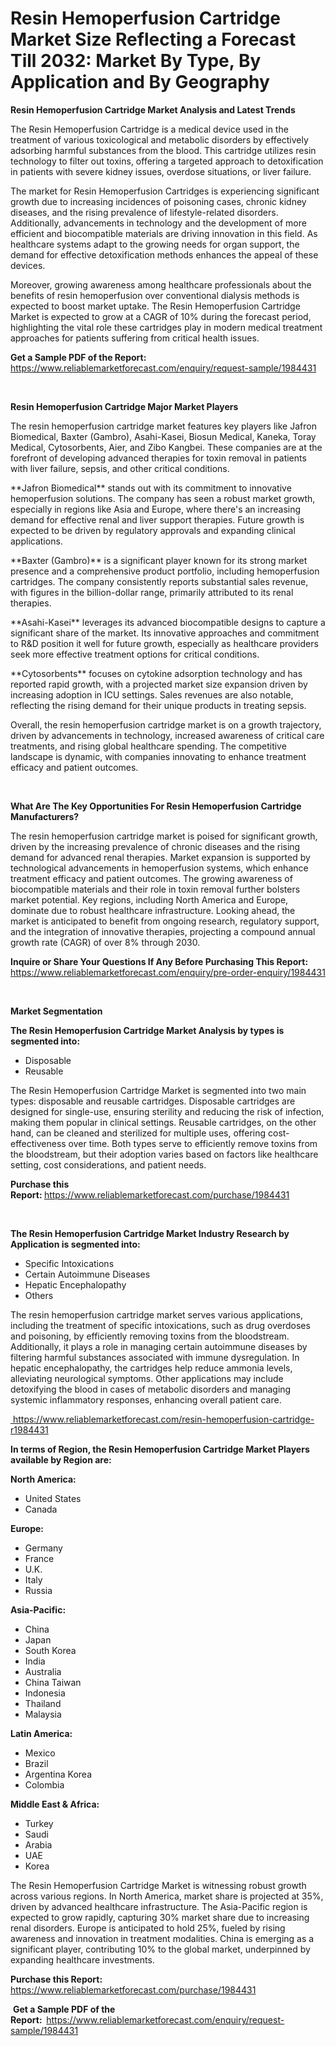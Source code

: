 <p><h1>Resin Hemoperfusion Cartridge Market Size Reflecting a Forecast Till 2032: Market By Type, By Application and By Geography</h1></p><p><strong>Resin Hemoperfusion Cartridge Market Analysis and Latest Trends</strong></p>
<p><p>The Resin Hemoperfusion Cartridge is a medical device used in the treatment of various toxicological and metabolic disorders by effectively adsorbing harmful substances from the blood. This cartridge utilizes resin technology to filter out toxins, offering a targeted approach to detoxification in patients with severe kidney issues, overdose situations, or liver failure. </p><p>The market for Resin Hemoperfusion Cartridges is experiencing significant growth due to increasing incidences of poisoning cases, chronic kidney diseases, and the rising prevalence of lifestyle-related disorders. Additionally, advancements in technology and the development of more efficient and biocompatible materials are driving innovation in this field. As healthcare systems adapt to the growing needs for organ support, the demand for effective detoxification methods enhances the appeal of these devices.</p><p>Moreover, growing awareness among healthcare professionals about the benefits of resin hemoperfusion over conventional dialysis methods is expected to boost market uptake. The Resin Hemoperfusion Cartridge Market is expected to grow at a CAGR of 10% during the forecast period, highlighting the vital role these cartridges play in modern medical treatment approaches for patients suffering from critical health issues.</p></p>
<p><strong>Get a Sample PDF of the Report:&nbsp;</strong> <a href="https://www.reliablemarketforecast.com/enquiry/request-sample/1984431?utm_campaign=2334&utm_medium=2&utm_source=Github&utm_content=ia&utm_term=16042025&utm_id=resin-hemoperfusion-cartridge">https://www.reliablemarketforecast.com/enquiry/request-sample/1984431</a></p>
<p>&nbsp;</p>
<p><strong>Resin Hemoperfusion Cartridge Major Market Players</strong></p>
<p><p>The resin hemoperfusion cartridge market features key players like Jafron Biomedical, Baxter (Gambro), Asahi-Kasei, Biosun Medical, Kaneka, Toray Medical, Cytosorbents, Aier, and Zibo Kangbei. These companies are at the forefront of developing advanced therapies for toxin removal in patients with liver failure, sepsis, and other critical conditions.</p><p>**Jafron Biomedical** stands out with its commitment to innovative hemoperfusion solutions. The company has seen a robust market growth, especially in regions like Asia and Europe, where there's an increasing demand for effective renal and liver support therapies. Future growth is expected to be driven by regulatory approvals and expanding clinical applications.</p><p>**Baxter (Gambro)** is a significant player known for its strong market presence and a comprehensive product portfolio, including hemoperfusion cartridges. The company consistently reports substantial sales revenue, with figures in the billion-dollar range, primarily attributed to its renal therapies.</p><p>**Asahi-Kasei** leverages its advanced biocompatible designs to capture a significant share of the market. Its innovative approaches and commitment to R&D position it well for future growth, especially as healthcare providers seek more effective treatment options for critical conditions.</p><p>**Cytosorbents** focuses on cytokine adsorption technology and has reported rapid growth, with a projected market size expansion driven by increasing adoption in ICU settings. Sales revenues are also notable, reflecting the rising demand for their unique products in treating sepsis.</p><p>Overall, the resin hemoperfusion cartridge market is on a growth trajectory, driven by advancements in technology, increased awareness of critical care treatments, and rising global healthcare spending. The competitive landscape is dynamic, with companies innovating to enhance treatment efficacy and patient outcomes.</p></p>
<p>&nbsp;</p>
<p><strong>What Are The Key Opportunities For Resin Hemoperfusion Cartridge Manufacturers?</strong></p>
<p><p>The resin hemoperfusion cartridge market is poised for significant growth, driven by the increasing prevalence of chronic diseases and the rising demand for advanced renal therapies. Market expansion is supported by technological advancements in hemoperfusion systems, which enhance treatment efficacy and patient outcomes. The growing awareness of biocompatible materials and their role in toxin removal further bolsters market potential. Key regions, including North America and Europe, dominate due to robust healthcare infrastructure. Looking ahead, the market is anticipated to benefit from ongoing research, regulatory support, and the integration of innovative therapies, projecting a compound annual growth rate (CAGR) of over 8% through 2030.</p></p>
<p><strong>Inquire or Share Your Questions If Any Before Purchasing This Report:</strong> <a href="https://www.reliablemarketforecast.com/enquiry/pre-order-enquiry/1984431?utm_campaign=2334&utm_medium=2&utm_source=Github&utm_content=ia&utm_term=16042025&utm_id=resin-hemoperfusion-cartridge">https://www.reliablemarketforecast.com/enquiry/pre-order-enquiry/1984431</a></p>
<p>&nbsp;</p>
<p><strong>Market Segmentation</strong></p>
<p><strong>The Resin Hemoperfusion Cartridge Market Analysis by types is segmented into:</strong></p>
<p><ul><li>Disposable</li><li>Reusable</li></ul></p>
<p><p>The Resin Hemoperfusion Cartridge Market is segmented into two main types: disposable and reusable cartridges. Disposable cartridges are designed for single-use, ensuring sterility and reducing the risk of infection, making them popular in clinical settings. Reusable cartridges, on the other hand, can be cleaned and sterilized for multiple uses, offering cost-effectiveness over time. Both types serve to efficiently remove toxins from the bloodstream, but their adoption varies based on factors like healthcare setting, cost considerations, and patient needs.</p></p>
<p><strong>Purchase this Report:&nbsp;</strong><a href="https://www.reliablemarketforecast.com/purchase/1984431?utm_campaign=2334&utm_medium=2&utm_source=Github&utm_content=ia&utm_term=16042025&utm_id=resin-hemoperfusion-cartridge">https://www.reliablemarketforecast.com/purchase/1984431</a></p>
<p>&nbsp;</p>
<p><strong>The Resin Hemoperfusion Cartridge Market Industry Research by Application is segmented into:</strong></p>
<p><ul><li>Specific Intoxications</li><li>Certain Autoimmune Diseases</li><li>Hepatic Encephalopathy</li><li>Others</li></ul></p>
<p><p>The resin hemoperfusion cartridge market serves various applications, including the treatment of specific intoxications, such as drug overdoses and poisoning, by efficiently removing toxins from the bloodstream. Additionally, it plays a role in managing certain autoimmune diseases by filtering harmful substances associated with immune dysregulation. In hepatic encephalopathy, the cartridges help reduce ammonia levels, alleviating neurological symptoms. Other applications may include detoxifying the blood in cases of metabolic disorders and managing systemic inflammatory responses, enhancing overall patient care.</p></p>
<p><a href="https://www.reliablemarketforecast.com/resin-hemoperfusion-cartridge-r1984431?utm_campaign=2334&utm_medium=2&utm_source=Github&utm_content=ia&utm_term=16042025&utm_id=resin-hemoperfusion-cartridge">&nbsp;https://www.reliablemarketforecast.com/resin-hemoperfusion-cartridge-r1984431</a></p>
<p><strong>In terms of Region, the Resin Hemoperfusion Cartridge Market Players available by Region are:</strong></p>
<p>
    <p> <strong> North America: </strong>
        <ul>
            <li>United States</li>
            <li>Canada</li>
        </ul>
        </p> 
    <p> <strong> Europe: </strong>
        <ul>
            <li>Germany</li>
            <li>France</li>
            <li>U.K.</li>
            <li>Italy</li>
            <li>Russia</li>
        </ul>
        </p> 
    <p> <strong> Asia-Pacific: </strong>
        <ul>
            <li>China</li>
            <li>Japan</li>
            <li>South Korea</li>
            <li>India</li>
            <li>Australia</li>
            <li>China Taiwan</li>
            <li>Indonesia</li>
            <li>Thailand</li>
            <li>Malaysia</li>
        </ul>
        </p> 
    <p> <strong> Latin America: </strong>
        <ul>
            <li>Mexico</li>
            <li>Brazil</li>
            <li>Argentina Korea</li>
            <li>Colombia</li>
        </ul>
        </p> 
    <p> <strong> Middle East & Africa: </strong>
        <ul>
            <li>Turkey</li>
            <li>Saudi</li>
            <li>Arabia</li>
            <li>UAE</li>
            <li>Korea</li>
        </ul>
    </p>
    </p>
<p><p>The Resin Hemoperfusion Cartridge Market is witnessing robust growth across various regions. In North America, market share is projected at 35%, driven by advanced healthcare infrastructure. The Asia-Pacific region is expected to grow rapidly, capturing 30% market share due to increasing renal disorders. Europe is anticipated to hold 25%, fueled by rising awareness and innovation in treatment modalities. China is emerging as a significant player, contributing 10% to the global market, underpinned by expanding healthcare investments.</p></p>
<p><strong>Purchase this Report: </strong><a href="https://www.reliablemarketforecast.com/purchase/1984431?utm_campaign=2334&utm_medium=2&utm_source=Github&utm_content=ia&utm_term=16042025&utm_id=resin-hemoperfusion-cartridge">https://www.reliablemarketforecast.com/purchase/1984431</a></p>
<p>&nbsp;<strong>Get a Sample PDF of the Report:&nbsp;&nbsp;</strong><a href="https://www.reliablemarketforecast.com/enquiry/request-sample/1984431?utm_campaign=2334&utm_medium=2&utm_source=Github&utm_content=ia&utm_term=16042025&utm_id=resin-hemoperfusion-cartridge">https://www.reliablemarketforecast.com/enquiry/request-sample/1984431</a></p>
<p><strong></strong></p>
<p><p></p><p></p><p></p></p>